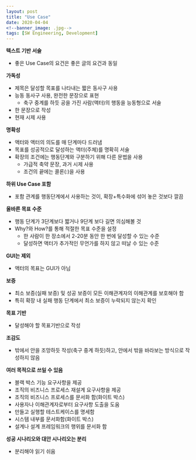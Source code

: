 ```yaml
---
layout: post
title: "Use Case"
date: 2020-04-04
<!--banner_image: .jpg-->
tags: [SW Engineering, Development]
---
```

**텍스트 기반 서술**
- 좋은 Use Case의 요건은 좋은 글의 요건과 동일

**가독성**
- 제목은 달성할 목표를 나타내는 짧은 동사구 사용
- 능동 동사구 사용, 완전한 문장으로 표현
	- 축구 중계를 하듯 공을 가진 사람(액터)의 행동을 능동형으로 서술
- 한 문장으로 작성
- 현재 시제 사용

**명확성**
- 액터와 액터의 의도를 매 단계마다 드러냄
- 목표를 성공적으로 달성하는 액터(주체)를 명확히 서술
- 확장의 조건에는 행동단계와 구분하기 위해 다른 문법을 사용
	- 가급적 축약 문장, 과거 시제 사용
	- 조건의 끝에는 콜론(:)을 사용

**하위 Use Case 포함**
- 포함 관계를 행동단계에서 사용하는 것이, 확장+특수화에 섞어 놓은 것보다 깔끔

**올바른 목표 수준**
- 행동 단계가 3단계보다 짧거나 9단계 보다 길면 의심해볼 것
- Why?와 How?를 통해 적절한 목표 수준을 설정
	- 한 사람이 한 장소에서 2-20분 동안 한 번에 달성할 수 있는 수준
	- 달성하면 액터가 추가적인 무언가를 하지 않고 떠날 수 있는 수준

**GUI는 제외**
- 액터의 목표는 GUI가 아님

**보증**
- 최소 보증(실패 보증) 및 성공 보증이 모든 이해관계자의 이해관계를 보호해야 함
- 특히 확장 내 실패 행동 단계에서 최소 보증이 누락되지 않는지 확인

**목표 기반**
- 달성해야 할 목표기반으로 작성

**조감도**
- 밖에서 안을 조망하듯 작성(축구 중계 하듯)하고, 안에서 밖을 바라보는 방식으로 작성하지 않음

**여러 목적으로 쓰일 수 있음**
- 블랙 박스 기능 요구사항을 제공
- 조직의 비즈니스 프로세스 재설계 요구사항을 제공
- 조직의 비즈니스 프로세스를 문서화 함(화이트 박스)
- 사용자나 이해관계자로부터 요구사항 도출을 도움
- 만들고 실행할 테스트케이스를 명세함
- 시스템 내부를 문서화함(화이트 박스)
- 설계나 설계 프레임워크의 행위를 문서화 함

**성공 시나리오와 대안 시나리오는 분리**
- 분리해야 읽기 쉬움
